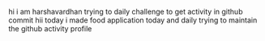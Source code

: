 hi i am harshavardhan  trying to daily challenge to get activity in github commit
 hii today i made food application
today and daily trying to maintain the github activity profile   
   
    
     
